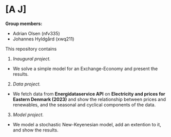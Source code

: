 # \[A J\]

**Group members:**
- Adrian Olsen (nfv335)
- Johannes Hyldgård (xwq211)

This repository contains  
1. *Inaugural project.*
- We solve a simple model for an Exchange-Economy and present the results.

2. *Data project.*
- We fetch data from **Energidataservice API** on **Electricity and prices for Eastern Denmark (2023)** and show the relationship between prices and renewables, and the seasonal and cyclical components of the data.
   
3. *Model project.*
- We model a stochastic New-Keyenesian model, add an extention to it, and show the results.
